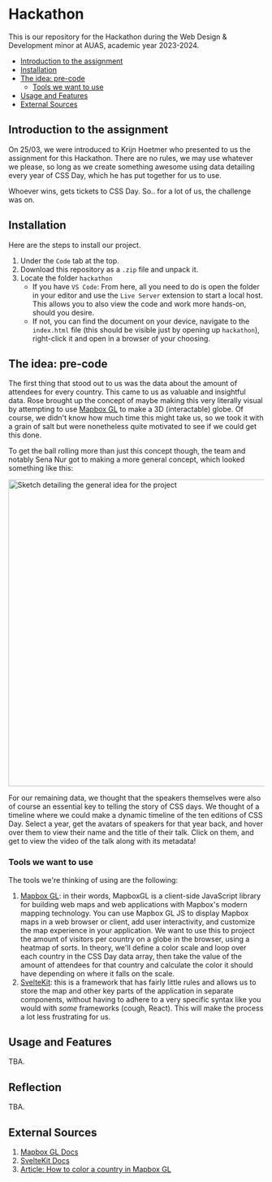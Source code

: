 # Hackathon

This is our repository for the Hackathon during the Web Design &amp; Development minor at AUAS, academic year 2023-2024.

-   [Introduction to the assignment](#introduction-to-the-assignment)
-   [Installation](#installation)
-   [The idea: pre-code](#the-idea-pre-code)
    -   [Tools we want to use](#tools-we-want-to-use)
-   [Usage and Features](#usage-and-features)
-   [External Sources](#external-sources)

## Introduction to the assignment

On 25/03, we were introduced to Krijn Hoetmer who presented to us the assignment for this Hackathon. There are no rules, we may use whatever we please, so long as we create something awesome using data detailing every year of CSS Day, which he has put together for us to use.

Whoever wins, gets tickets to CSS Day. So.. for a lot of us, the challenge was on.

## Installation

Here are the steps to install our project.

1. Under the `Code` tab at the top.
2. Download this repository as a `.zip` file and unpack it.
3. Locate the folder `hackathon`
    - If you have `VS Code`: From here, all you need to do is open the folder in your editor and use the `Live Server` extension to start a local host. This allows you to also view the code and work more hands-on, should you desire.
    - If not, you can find the document on your device, navigate to the `index.html` file (this should be visible just by opening up `hackathon`), right-click it and open in a browser of your choosing.

## The idea: pre-code

The first thing that stood out to us was the data about the amount of attendees for every country. This came to us as valuable and insightful data. Rose brought up the concept of maybe making this very literally visual by attempting to use [Mapbox GL](https://docs.mapbox.com/mapbox-gl-js/api/) to make a 3D (interactable) globe. Of course, we didn't know how much time this might take us, so we took it with a grain of salt but were nonetheless quite motivated to see if we could get this done.

To get the ball rolling more than just this concept though, the team and notably Sena Nur got to making a more general concept, which looked something like this:

<img width="604" alt="Sketch detailing the general idea for the project" src="./readme-images/concept-sketch.heic">

For our remaining data, we thought that the speakers themselves were also of course an essential key to telling the story of CSS days. We thought of a timeline where we could make a dynamic timeline of the ten editions of CSS Day. Select a year, get the avatars of speakers for that year back, and hover over them to view their name and the title of their talk. Click on them, and get to view the video of the talk along with its metadata!

### Tools we want to use

The tools we're thinking of using are the following:

1. [Mapbox GL](https://docs.mapbox.com/mapbox-gl-js/api/): in their words, MapboxGL is a client-side JavaScript library for building web maps and web applications with Mapbox's modern mapping technology. You can use Mapbox GL JS to display Mapbox maps in a web browser or client, add user interactivity, and customize the map experience in your application. We want to use this to project the amount of visitors per country on a globe in the browser, using a heatmap of sorts. In theory, we'll define a color scale and loop over each country in the CSS Day data array, then take the value of the amount of attendees for that country and calculate the color it should have depending on where it falls on the scale.
2. [SvelteKit](https://kit.svelte.dev/): this is a framework that has fairly little rules and allows us to store the map and other key parts of the application in separate components, without having to adhere to a very specific syntax like you would with _some_ frameworks (cough, React). This will make the process a lot less frustrating for us.

## Usage and Features

TBA.

## Reflection

TBA.

## External Sources

1. [Mapbox GL Docs](https://docs.mapbox.com/mapbox-gl-js/api/)
2. [SvelteKit Docs](https://kit.svelte.dev/)
3. [Article: How to color a country in Mapbox GL](https://www.nieknijland.nl/blog/how-to-highlight-countries-with-mapbox)
